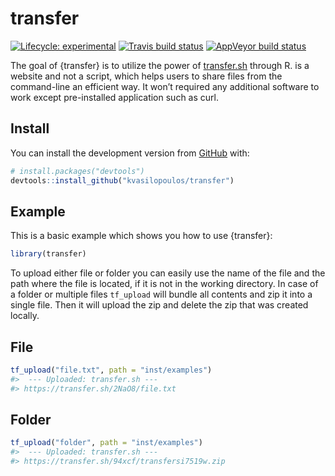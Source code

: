
<!-- README.md is generated from README.Rmd. Please edit that file -->

# transfer

<!-- badges: start -->

[![Lifecycle:
experimental](https://img.shields.io/badge/lifecycle-experimental-orange.svg)](https://www.tidyverse.org/lifecycle/#experimental)
[![Travis build
status](https://travis-ci.org/kvasilopoulos/transfer.svg?branch=master)](https://travis-ci.org/kvasilopoulos/transfer)
[![AppVeyor build
status](https://ci.appveyor.com/api/projects/status/github/kvasilopoulos/transfer?branch=master&svg=true)](https://ci.appveyor.com/project/kvasilopoulos/transfer)
<!-- badges: end -->

The goal of {transfer} is to utilize the power of
[transfer.sh](https://transfer.sh) through R.  is a website and not a
script, which helps users to share files from the command-line an
efficient way. It won’t required any additional software to work except
pre-installed application such as curl.

## Install

You can install the development version from
[GitHub](https://github.com/) with:

``` r
# install.packages("devtools")
devtools::install_github("kvasilopoulos/transfer")
```

## Example

This is a basic example which shows you how to use {transfer}:

``` r
library(transfer)
```

To upload either file or folder you can easily use the name of the file
and the path where the file is located, if it is not in the working
directory. In case of a folder or multiple files `tf_upload` will bundle
all contents and zip it into a single file. Then it will upload the zip
and delete the zip that was created locally.

## File

``` r
tf_upload("file.txt", path = "inst/examples")
#>  --- Uploaded: transfer.sh --- 
#> https://transfer.sh/2NaO8/file.txt
```

## Folder

``` r
tf_upload("folder", path = "inst/examples")
#>  --- Uploaded: transfer.sh --- 
#> https://transfer.sh/94xcf/transfersi7519w.zip
```
